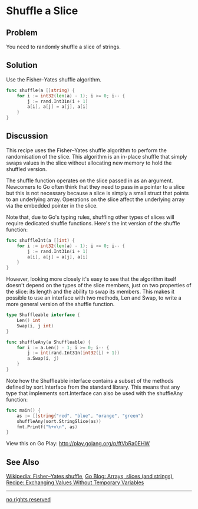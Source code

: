 # Shuffle a Slice

## Problem
You need to randomly shuffle a slice of strings.

## Solution

Use the Fisher–Yates shuffle algorithm.

```Go
func shuffle(a []string) {
	for i := int32(len(a) - 1); i >= 0; i-- {
		j := rand.Int31n(i + 1)
		a[i], a[j] = a[j], a[i]
	}
}
```

## Discussion

This recipe uses the Fisher–Yates shuffle algorithm to perform the randomisation of the slice. This algorithm is an in-place shuffle that simply swaps values in the slice without allocating new memory to hold the shuffled version. 

The shuffle function operates on the slice passed in as an argument. Newcomers to Go often think that they need to pass in a pointer to a slice but this is not necessary because a slice is simply a small struct that points to an underlying array. Operations on the slice affect the underlying array via the embedded pointer in the slice.

Note that, due to Go's typing rules, shuffling other types of slices will require dedicated shuffle functions. Here's the int version of the shuffle function:

```Go
func shuffleInt(a []int) {
	for i := int32(len(a) - 1); i >= 0; i-- {
		j := rand.Int31n(i + 1)
		a[i], a[j] = a[j], a[i]
	}
}
```

However, looking more closely it's easy to see that the algorithm itself doesn't depend on the types of the slice members, just on two properties of the slice: its length and the ability to swap its members. This makes it possible to use an interface with two methods, Len and Swap, to write a more general version of the shuffle function. 


```Go
type Shuffleable interface {
	Len() int
	Swap(i, j int)
}

func shuffleAny(a Shuffleable) {
	for i := a.Len() - 1; i >= 0; i-- {
		j := int(rand.Int31n(int32(i) + 1))
		a.Swap(i, j)
	}
}
```

Note how the Shuffleable interface contains a subset of the methods defined by sort.Interface from the standard library. This means that any type that implements sort.Interface can also be used with the shuffleAny function:

```Go
func main() {
	as := []string{"red", "blue", "orange", "green"}
	shuffleAny(sort.StringSlice(as))
	fmt.Printf("%+v\n", as)
}
```

View this on Go Play: http://play.golang.org/p/ftVbRa0EHW


## See Also

[Wikipedia: Fisher–Yates shuffle](http://en.wikipedia.org/wiki/Fisher%E2%80%93Yates_shuffle), [Go Blog: Arrays, slices (and strings)](http://blog.golang.org/slices), [Recipe: Exchanging Values Without Temporary Variables](exchangevariables.md)

----
[no rights reserved](http://creativecommons.org/publicdomain/zero/1.0/)

